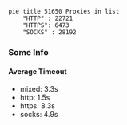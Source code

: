 
```mermaid
pie title 51650 Proxies in list
    "HTTP" : 22721
    "HTTPS": 6473
    "SOCKS" : 28192
```

### Some Info
#### Average Timeout

- mixed: 3.3s
- http: 1.5s
- https: 8.3s
- socks: 4.9s